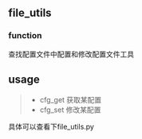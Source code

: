 ## file_utils

### function

查找配置文件中配置和修改配置文件工具

## usage

> * cfg_get 获取某配置
> * cfg_set 修改某配置

具体可以查看下file_utils.py
